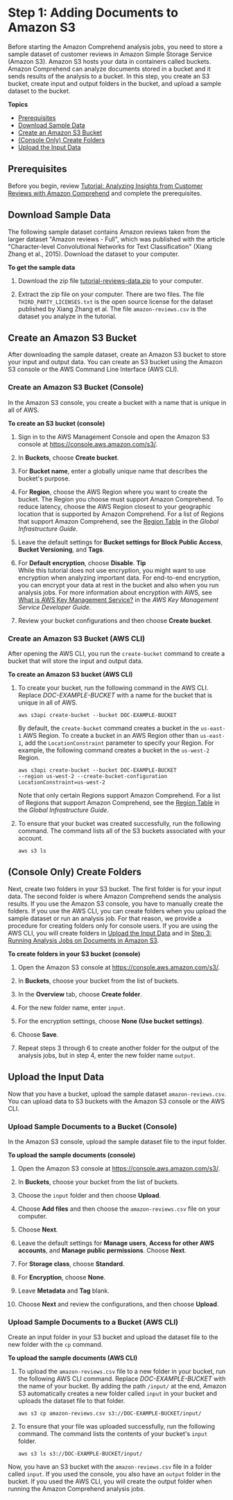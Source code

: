 # Step 1: Adding Documents to Amazon S3<a name="tutorial-reviews-add-docs"></a>

Before starting the Amazon Comprehend analysis jobs, you need to store a sample dataset of customer reviews in Amazon Simple Storage Service \(Amazon S3\)\. Amazon S3 hosts your data in containers called buckets\. Amazon Comprehend can analyze documents stored in a bucket and it sends results of the analysis to a bucket\. In this step, you create an S3 bucket, create input and output folders in the bucket, and upload a sample dataset to the bucket\.

**Topics**
+ [Prerequisites](#tutorial-reviews-add-docs-prereqs)
+ [Download Sample Data](#tutorial-reviews-add-docs-download)
+ [Create an Amazon S3 Bucket](#tutorial-reviews-add-docs-bucket)
+ [\(Console Only\) Create Folders](#tutorial-reviews-add-docs-folders)
+ [Upload the Input Data](#tutorial-reviews-add-docs-upload)

## Prerequisites<a name="tutorial-reviews-add-docs-prereqs"></a>

Before you begin, review [Tutorial: Analyzing Insights from Customer Reviews with Amazon Comprehend](tutorial-reviews.md) and complete the prerequisites\.

## Download Sample Data<a name="tutorial-reviews-add-docs-download"></a>

The following sample dataset contains Amazon reviews taken from the larger dataset "Amazon reviews \- Full", which was published with the article "Character\-level Convolutional Networks for Text Classification" \(Xiang Zhang et al\., 2015\)\. Download the dataset to your computer\.

**To get the sample data**

1. Download the zip file [tutorial\-reviews\-data\.zip](samples/tutorial-reviews-data.zip) to your computer\.

1. Extract the zip file on your computer\. There are two files\. The file `THIRD_PARTY_LICENSES.txt` is the open source license for the dataset published by Xiang Zhang et al\. The file `amazon-reviews.csv` is the dataset you analyze in the tutorial\.

## Create an Amazon S3 Bucket<a name="tutorial-reviews-add-docs-bucket"></a>

After downloading the sample dataset, create an Amazon S3 bucket to store your input and output data\. You can create an S3 bucket using the Amazon S3 console or the AWS Command Line Interface \(AWS CLI\)\. 

### Create an Amazon S3 Bucket \(Console\)<a name="tutorial-reviews-add-docs-bucket-console"></a>

In the Amazon S3 console, you create a bucket with a name that is unique in all of AWS\.

**To create an S3 bucket \(console\)**

1. Sign in to the AWS Management Console and open the Amazon S3 console at [https://console\.aws\.amazon\.com/s3/](https://console.aws.amazon.com/s3/)\.

1. In **Buckets**, choose **Create bucket**\.

1. For **Bucket name**, enter a globally unique name that describes the bucket's purpose\.

1. For **Region**, choose the AWS Region where you want to create the bucket\. The Region you choose must support Amazon Comprehend\. To reduce latency, choose the AWS Region closest to your geographic location that is supported by Amazon Comprehend\. For a list of Regions that support Amazon Comprehend, see the [Region Table](http://aws.amazon.com/about-aws/global-infrastructure/regional-product-services/) in the *Global Infrastructure Guide*\.

1. Leave the default settings for **Bucket settings for Block Public Access**, **Bucket Versioning**, and **Tags**\.

1. For **Default encryption**, choose **Disable**\. 
**Tip**  
While this tutorial does not use encryption, you might want to use encryption when analyzing important data\. For end\-to\-end encryption, you can encrypt your data at rest in the bucket and also when you run analysis jobs\. For more information about encryption with AWS, see [What is AWS Key Management Service?](https://docs.aws.amazon.com/kms/latest/developerguide/overview.html) in the *AWS Key Management Service Developer Guide*\.

1. Review your bucket configurations and then choose **Create bucket**\.

### Create an Amazon S3 Bucket \(AWS CLI\)<a name="tutorial-reviews-add-docs-bucket-cli"></a>

After opening the AWS CLI, you run the `create-bucket` command to create a bucket that will store the input and output data\.

**To create an Amazon S3 bucket \(AWS CLI\)**

1. To create your bucket, run the following command in the AWS CLI\. Replace *DOC\-EXAMPLE\-BUCKET* with a name for the bucket that is unique in all of AWS\.

   ```
   aws s3api create-bucket --bucket DOC-EXAMPLE-BUCKET
   ```

   By default, the `create-bucket` command creates a bucket in the `us-east-1` AWS Region\. To create a bucket in an AWS Region other than `us-east-1`, add the `LocationConstraint` parameter to specify your Region\. For example, the following command creates a bucket in the `us-west-2` Region\.

   ```
   aws s3api create-bucket --bucket DOC-EXAMPLE-BUCKET
   --region us-west-2 --create-bucket-configuration LocationConstraint=us-west-2
   ```

   Note that only certain Regions support Amazon Comprehend\. For a list of Regions that support Amazon Comprehend, see the [Region Table](http://aws.amazon.com/about-aws/global-infrastructure/regional-product-services/) in the *Global Infrastructure Guide*\.

1. To ensure that your bucket was created successfully, run the following command\. The command lists all of the S3 buckets associated with your account\.

   ```
   aws s3 ls
   ```

## \(Console Only\) Create Folders<a name="tutorial-reviews-add-docs-folders"></a>

Next, create two folders in your S3 bucket\. The first folder is for your input data\. The second folder is where Amazon Comprehend sends the analysis results\. If you use the Amazon S3 console, you have to manually create the folders\. If you use the AWS CLI, you can create folders when you upload the sample dataset or run an analysis job\. For that reason, we provide a procedure for creating folders only for console users\. If you are using the AWS CLI, you will create folders in [Upload the Input Data](#tutorial-reviews-add-docs-upload) and in [Step 3: Running Analysis Jobs on Documents in Amazon S3](tutorial-reviews-analysis.md)\.

**To create folders in your S3 bucket \(console\)**

1. Open the Amazon S3 console at [https://console\.aws\.amazon\.com/s3/](https://console.aws.amazon.com/s3/)\.

1. In **Buckets**, choose your bucket from the list of buckets\.

1. In the **Overview** tab, choose **Create folder**\.

1. For the new folder name, enter `input`\.

1. For the encryption settings, choose **None \(Use bucket settings\)**\.

1. Choose **Save**\.

1. Repeat steps 3 through 6 to create another folder for the output of the analysis jobs, but in step 4, enter the new folder name `output`\.

## Upload the Input Data<a name="tutorial-reviews-add-docs-upload"></a>

Now that you have a bucket, upload the sample dataset `amazon-reviews.csv`\. You can upload data to S3 buckets with the Amazon S3 console or the AWS CLI\. 

### Upload Sample Documents to a Bucket \(Console\)<a name="tutorial-reviews-add-docs-upload-console"></a>

In the Amazon S3 console, upload the sample dataset file to the input folder\.

**To upload the sample documents \(console\)**

1. Open the Amazon S3 console at [https://console\.aws\.amazon\.com/s3/](https://console.aws.amazon.com/s3/)\.

1. In **Buckets**, choose your bucket from the list of buckets\.

1. Choose the `input` folder and then choose **Upload**\.

1. Choose **Add files** and then choose the `amazon-reviews.csv` file on your computer\.

1. Choose **Next**\.

1. Leave the default settings for **Manage users**, **Access for other AWS accounts**, and **Manage public permissions**\. Choose **Next**\.

1. For **Storage class**, choose **Standard**\.

1. For **Encryption**, choose **None**\.

1. Leave **Metadata** and **Tag** blank\.

1. Choose **Next** and review the configurations, and then choose **Upload**\.

### Upload Sample Documents to a Bucket \(AWS CLI\)<a name="tutorial-reviews-add-docs-upload-cli"></a>

Create an input folder in your S3 bucket and upload the dataset file to the new folder with the `cp` command\.

**To upload the sample documents \(AWS CLI\)**

1. To upload the `amazon-reviews.csv` file to a new folder in your bucket, run the following AWS CLI command\. Replace *DOC\-EXAMPLE\-BUCKET* with the name of your bucket\. By adding the path `/input/` at the end, Amazon S3 automatically creates a new folder called `input` in your bucket and uploads the dataset file to that folder\.

   ```
   aws s3 cp amazon-reviews.csv s3://DOC-EXAMPLE-BUCKET/input/
   ```

1. To ensure that your file was uploaded successfully, run the following command\. The command lists the contents of your bucket's `input` folder\.

   ```
   aws s3 ls s3://DOC-EXAMPLE-BUCKET/input/
   ```

Now, you have an S3 bucket with the `amazon-reviews.csv` file in a folder called `input`\. If you used the console, you also have an `output` folder in the bucket\. If you used the AWS CLI, you will create the output folder when running the Amazon Comprehend analysis jobs\.